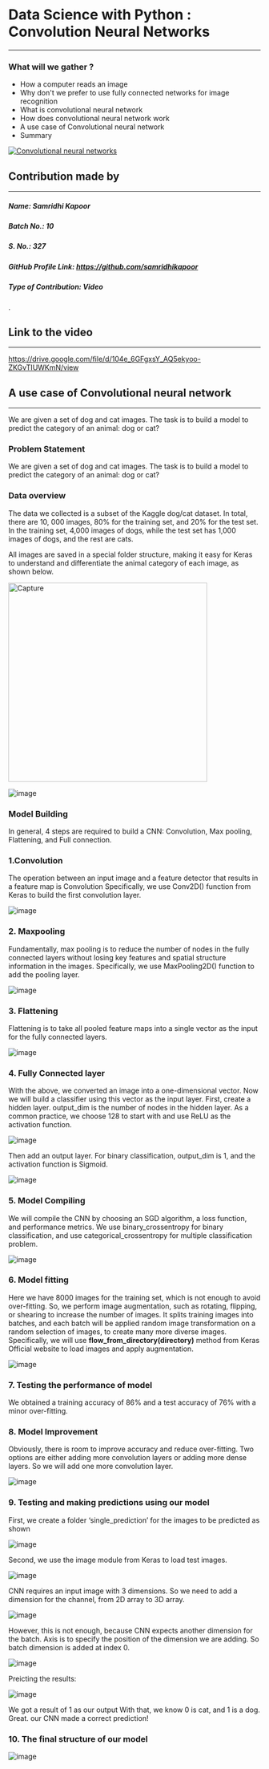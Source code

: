 # Data Science with Python : Convolution Neural Networks
--------------------------------------
### What will we gather ?
- How a computer reads an image
- Why don't we prefer to use fully connected networks for image recognition
- What is convolutional neural network
- How does convolutional neural network work
- A use case of Convolutional neural network
- Summary

[![Convolutional neural networks](https://www.dropbox.com/s/wb387q7kil6z0uy/Capture.PNG?dl=0&raw=1)](https://drive.google.com/file/d/10fw-kCYAauCNG20OAA2DUqHk1rUE9GuM/view "Cnvolutional Neural Networks")

## Contribution made by
------------------------
##### Name: Samridhi Kapoor
##### Batch No.: 10
##### S. No.: 327
##### GitHub Profile Link: https://github.com/samridhikapoor
##### Type of Contribution: Video
  .


## Link to the video
----------------------
https://drive.google.com/file/d/104e_6GFgxsY_AQ5ekyoo-ZKGvTIUWKmN/view

## A use case of Convolutional neural network
----------------------------------------------
We are given a set of dog and cat images. The task is to build a model to predict the category of an animal: dog or cat?
### Problem Statement
We are given a set of dog and cat images. The task is to build a model to predict the category of an animal: dog or cat?
### Data overview
The data we collected is a subset of the Kaggle dog/cat dataset. In total, there are 10, 000 images, 80% for the training set, and 20% for the test set. In the training set, 4,000 images of dogs, while the test set has 1,000 images of dogs, and the rest are cats.

All images are saved in a special folder structure, making it easy for Keras to understand and differentiate the animal category of each image, as shown below.


<img width="397" alt="Capture" src="https://user-images.githubusercontent.com/83203229/135251846-668bffe8-d3de-4ab9-ad37-c942496b804f.PNG">

![image](https://user-images.githubusercontent.com/83203229/135251980-ae81fccd-db58-4917-bb5a-c80dbd572b76.png)

### Model Building
In general, 4 steps are required to build a CNN: Convolution, Max pooling, Flattening, and Full connection.

### 1.Convolution
The operation between an input image and a feature detector that results in a feature map is Convolution
Specifically, we use Conv2D() function from Keras to build the first convolution layer.

![image](https://user-images.githubusercontent.com/83203229/135252327-a97470fa-323a-4343-854a-bc45523a5a68.png)

### 2. Maxpooling
Fundamentally, max pooling is to reduce the number of nodes in the fully connected layers without losing key features and spatial structure information in the images. Specifically, we use MaxPooling2D() function to add the pooling layer.

![image](https://user-images.githubusercontent.com/83203229/135252577-364cd0f0-8324-40f8-aa57-a2a3dd7988fa.png)

### 3. Flattening
Flattening is to take all pooled feature maps into a single vector as the input for the fully connected layers. 

![image](https://user-images.githubusercontent.com/83203229/135253562-0e3cc0f8-b8d2-49cc-bc56-83b1737179e7.png)

### 4. Fully Connected layer
With the above, we converted an image into a one-dimensional vector. Now we will build a classifier using this vector as the input layer. First, create a hidden layer. output_dim is the number of nodes in the hidden layer. As a common practice, we choose 128 to start with and use ReLU as the activation function.

![image](https://user-images.githubusercontent.com/83203229/135253778-e4c2e394-7467-4fcf-81df-59d63b494a4f.png)

Then add an output layer. For binary classification, output_dim is 1, and the activation function is Sigmoid.

![image](https://user-images.githubusercontent.com/83203229/135253833-dccdfc7c-b818-40a7-94ce-e3c23b95b7f5.png)

### 5. Model Compiling
We will compile the CNN by choosing an SGD algorithm, a loss function, and performance metrics. We use binary_crossentropy for binary classification, and use categorical_crossentropy for multiple classification problem.

![image](https://user-images.githubusercontent.com/83203229/135254165-a3ed0bcd-bf93-4aa6-a353-432336265488.png)

### 6. Model fitting
Here we have 8000 images for the training set, which is not enough to avoid over-fitting. So, we perform image augmentation, such as rotating, flipping, or shearing to increase the number of images. It splits training images into batches, and each batch will be applied random image transformation on a random selection of images, to create many more diverse images.
Specifically, we will use **flow_from_directory(directory)** method from Keras Official website to load images and apply augmentation.

![image](https://user-images.githubusercontent.com/83203229/135254384-a0d0d85c-c8fd-4b8c-b98b-34ed5eb004c0.png)

### 7. Testing the performance of model
We obtained a training accuracy of 86% and a test accuracy of 76% with a minor over-fitting.

### 8. Model Improvement
Obviously, there is room to improve accuracy and reduce over-fitting. Two options are either adding more convolution layers or adding more dense layers. So we will add one more convolution layer.

![image](https://user-images.githubusercontent.com/83203229/135254717-3243ffe1-3eff-4be5-ad65-866c6a6cc5f4.png)

### 9. Testing and making predictions using our model
First, we create a folder ‘single_prediction’ for the images to be predicted as shown

![image](https://user-images.githubusercontent.com/83203229/135254965-f583197a-54e8-4eea-a007-48c9ae78635d.png)

Second, we use the image module from Keras to load test images.

![image](https://user-images.githubusercontent.com/83203229/135255030-aafb558b-bc9c-417a-a8c7-e2c9c653852c.png)

CNN requires an input image with 3 dimensions. So we need to add a dimension for the channel, from 2D array to 3D array.

![image](https://user-images.githubusercontent.com/83203229/135255141-22a9ee65-70c0-4fd1-8963-ce5607a948b8.png)

However, this is not enough, because CNN expects another dimension for the batch. Axis is to specify the position of the dimension we are adding. So batch dimension is added at index 0.

![image](https://user-images.githubusercontent.com/83203229/135255295-e19a1317-d049-4652-a394-911baf3dbaa3.png)

Preicting the results:

![image](https://user-images.githubusercontent.com/83203229/135255379-cc716d01-6cc0-4051-99ea-57af040cca3d.png)

We got a result of 1 as our output
With that, we know 0 is cat, and 1 is a dog. Great. our CNN made a correct prediction!

### 10. The final structure of our model

![image](https://user-images.githubusercontent.com/83203229/135253963-e762586d-a3ca-4a14-a56d-81b975ad8d3d.png)



